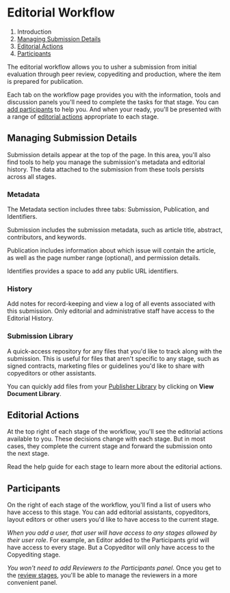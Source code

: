 # Editorial Workflow

1. Introduction
2. [Managing Submission Details](editorial-workflow.md#manage-submission-details)
3. [Editorial Actions](editorial-workflow.md#editorial-actions)
4. [Participants](editorial-workflow.md#participants)

The editorial workflow allows you to usher a submission from initial evaluation through peer review, copyediting and production, where the item is prepared for publication.

Each tab on the workflow page provides you with the information, tools and discussion panels you'll need to complete the tasks for that stage. You can [add participants](editorial-workflow.md#participants) to help you. And when your ready, you'll be presented with a range of [editorial actions](editorial-workflow.md#editorial-actions) appropriate to each stage.

## <a name="manage-submission-details"></a>Managing Submission Details

Submission details appear at the top of the page. In this area, you'll also find tools to help you manage the submission's metadata and editorial history. The data attached to the submission from these tools persists across all stages.

### <a name="metadata"></a>Metadata

The Metadata section includes three tabs: Submission, Publication, and Identifiers.

Submission includes the submission metadata, such as article title, abstract, contributors, and keywords.

Publication includes information about which issue will contain the article, as well as the page number range (optional), and permission details.

Identifies provides a space to add any public URL identifiers.

### <a name="editorial-history"></a>History

Add notes for record-keeping and view a log of all events associated with this submission. Only editorial and administrative staff have access to the Editorial History.

### <a name="submission-library"></a>Submission Library

A quick-access repository for any files that you'd like to track along with the submission. This is useful for files that aren't specific to any stage, such as signed contracts, marketing files or guidelines you'd like to share with copyeditors or other assistants.

You can quickly add files from your [Publisher Library](settings.md#workflow-library) by clicking on **View Document Library**.

## <a name="editorial-actions"></a> Editorial Actions

At the top right of each stage of the workflow, you'll see the editorial actions available to you. These decisions change with each stage. But in most cases, they complete the current stage and forward the submission onto the next stage.

Read the help guide for each stage to learn more about the editorial actions.

## <a name="participants"></a>Participants

On the right of each stage of the workflow, you'll find a list of users who have access to this stage. You can add editorial assistants, copyeditors, layout editors or other users you'd like to have access to the current stage.

*When you add a user, that user will have access to any stages allowed by their user role*. For example, an Editor added to the Participants grid will have access to every stage. But a Copyeditor will only have access to the Copyediting stage.

*You won't need to add Reviewers to the Participants panel.* Once you get to the [review stages](editorial-workflow/review.md), you'll be able to manage the reviewers in a more convenient panel.

